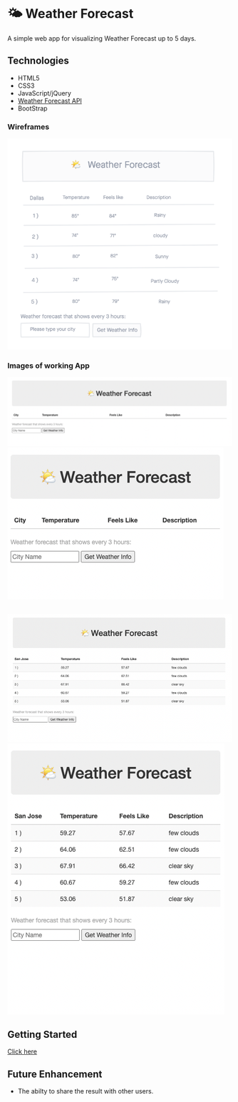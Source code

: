 # 🌤 Weather Forecast

A simple web app for visualizing Weather Forecast up to 5 days.

## Technologies
- HTML5
- CSS3
- JavaScript/jQuery
- [Weather Forecast API](http://openweathermap.org/forecast16)
- BootStrap

### Wireframes
![screenshot](img/weatherApp-wireframe.png)

### Images of working App

![firstScreen](img/firstScreen.png) 
![secondScreen](img/secondScreen.png)
##
![thirdScreen](img/thirdScreen.png)
![fourthScreen](img/fourthScreen.png)

## Getting Started
[Click here](https://avisa-ga.github.io/first-web-app-project/)

## Future Enhancement
- The abilty to share the result with other users.
